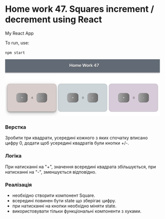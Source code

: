 # Home work 47. Squares increment / decrement using React

My React App

To run, use:

`npm start`


![screen](./screen.png)



### Верстка

Зробити три квадрати, усередині кожного з яких спочатку вписано цифру 0, додати щоб усередині квадратів були кнопки +/-.

### Логіка

При натисканні на "+", значення всередині квадрата збільшується, при натисканні на "-", зменшується відповідно.

### Реалізація

* необхідно створити компонент Square.   
* всередині повинен бути state що зберігає цифру.  
* при натисканні на кнопки необхідно міняти state.  
* використовувати тільки функціональні компоненти з хуками.  